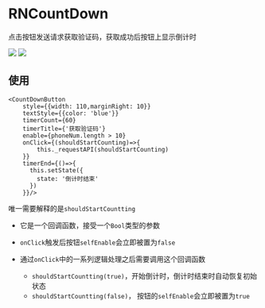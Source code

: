 # RNCountDown

点击按钮发送请求获取验证码，获取成功后按钮上显示倒计时  


![](http://7xp7q7.com1.z0.glb.clouddn.com/image/jianshu/RNcountdown.gif)
![](http://7xp7q7.com1.z0.glb.clouddn.com/image/jianshu/RN/countdown.gif)
## 使用

	<CountDownButton
		style={{width: 110,marginRight: 10}}
		textStyle={{color: 'blue'}}
		timerCount={60}
		timerTitle={'获取验证码'}
    	enable={phoneNum.length > 10}
    	onClick={(shouldStartCounting)=>{
    		this._requestAPI(shouldStartCounting)
        }}
	    timerEnd={()=>{
	      this.setState({
	        state: '倒计时结束'
	      })
	    }}/>
		
唯一需要解释的是`shouldStartCountting`  

- 它是一个回调函数，接受一个`Bool`类型的参数
- `onClick`触发后按钮`selfEnable`会立即被置为`false`
- 通过`onClick`中的一系列逻辑处理之后需要调用这个回调函数  

	* `shouldStartCountting(true)`，开始倒计时，倒计时结束时自动恢复初始状态
	* `shouldStartCountting(false)`， 按钮的`selfEnable`会立即被置为`true`
